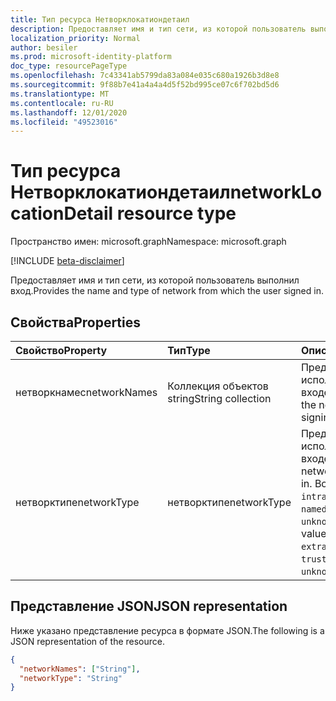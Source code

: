 ```yaml
---
title: Тип ресурса Нетворклокатиондетаил
description: Предоставляет имя и тип сети, из которой пользователь выполнил вход.
localization_priority: Normal
author: besiler
ms.prod: microsoft-identity-platform
doc_type: resourcePageType
ms.openlocfilehash: 7c43341ab5799da83a084e035c680a1926b3d8e8
ms.sourcegitcommit: 9f88b7e41a4a4a4d5f52bd995ce07c6f702bd5d6
ms.translationtype: MT
ms.contentlocale: ru-RU
ms.lasthandoff: 12/01/2020
ms.locfileid: "49523016"
---
```

# <a name="networklocationdetail-resource-type"></a><span data-ttu-id="3c72e-103">Тип ресурса Нетворклокатиондетаил</span><span class="sxs-lookup"><span data-stu-id="3c72e-103">networkLocationDetail resource type</span></span>

<span data-ttu-id="3c72e-104">Пространство имен: microsoft.graph</span><span class="sxs-lookup"><span data-stu-id="3c72e-104">Namespace: microsoft.graph</span></span>

[!INCLUDE [beta-disclaimer](../../includes/beta-disclaimer.md)]

<span data-ttu-id="3c72e-105">Предоставляет имя и тип сети, из которой пользователь выполнил вход.</span><span class="sxs-lookup"><span data-stu-id="3c72e-105">Provides the name and type of network from which the user signed in.</span></span>

## <a name="properties"></a><span data-ttu-id="3c72e-106">Свойства</span><span class="sxs-lookup"><span data-stu-id="3c72e-106">Properties</span></span>

| <span data-ttu-id="3c72e-107">Свойство</span><span class="sxs-lookup"><span data-stu-id="3c72e-107">Property</span></span>     | <span data-ttu-id="3c72e-108">Тип</span><span class="sxs-lookup"><span data-stu-id="3c72e-108">Type</span></span>        | <span data-ttu-id="3c72e-109">Описание</span><span class="sxs-lookup"><span data-stu-id="3c72e-109">Description</span></span> |
|:-------------|:------------|:------------|
|<span data-ttu-id="3c72e-110">нетворкнамес</span><span class="sxs-lookup"><span data-stu-id="3c72e-110">networkNames</span></span>|<span data-ttu-id="3c72e-111">Коллекция объектов string</span><span class="sxs-lookup"><span data-stu-id="3c72e-111">String collection</span></span>|<span data-ttu-id="3c72e-112">Предоставляет имя сети, используемой при входе.</span><span class="sxs-lookup"><span data-stu-id="3c72e-112">Provides the name of the network used when signing in.</span></span>|
|<span data-ttu-id="3c72e-113">нетворктипе</span><span class="sxs-lookup"><span data-stu-id="3c72e-113">networkType</span></span>|<span data-ttu-id="3c72e-114">нетворктипе</span><span class="sxs-lookup"><span data-stu-id="3c72e-114">networkType</span></span>| <span data-ttu-id="3c72e-115">Предоставляет тип сети, используемой при входе.</span><span class="sxs-lookup"><span data-stu-id="3c72e-115">Provides the type of network used when signing in.</span></span> <span data-ttu-id="3c72e-116">Возможные значения: `intranet`, `extranet`, `namedNetwork`, `trusted`, `unknownFutureValue`.</span><span class="sxs-lookup"><span data-stu-id="3c72e-116">Possible values are: `intranet`, `extranet`, `namedNetwork`, `trusted`, `unknownFutureValue`.</span></span>|

## <a name="json-representation"></a><span data-ttu-id="3c72e-117">Представление JSON</span><span class="sxs-lookup"><span data-stu-id="3c72e-117">JSON representation</span></span>

<span data-ttu-id="3c72e-118">Ниже указано представление ресурса в формате JSON.</span><span class="sxs-lookup"><span data-stu-id="3c72e-118">The following is a JSON representation of the resource.</span></span>

<!-- {
  "blockType": "resource",
  "optionalProperties": [

  ],
  "@odata.type": "microsoft.graph.networkLocationDetail",
  "baseType": null
}-->

```json
{
  "networkNames": ["String"],
  "networkType": "String"
}
```

<!-- uuid: 16cd6b66-4b1a-43a1-adaf-3a886856ed98
2019-02-04 14:57:30 UTC -->
<!-- {
  "type": "#page.annotation",
  "description": "networkLocationDetail resource",
  "keywords": "",
  "section": "documentation",
  "tocPath": ""
}-->

